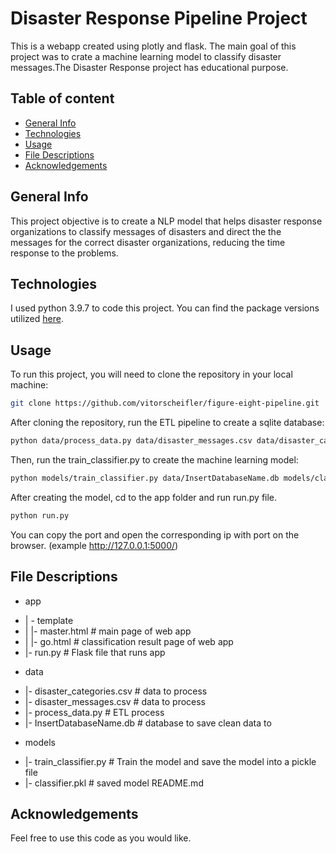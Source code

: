 # Disaster Response Pipeline Project
This is a webapp created using plotly and flask. The main goal of this project
 was to crate a machine learning model to classify disaster messages.The Disaster Response project has educational purpose.

## Table of content
* [General Info](#general-info)
* [Technologies](#technologies)
* [Usage](#usage)
* [File Descriptions](#file-descriptions)
* [Acknowledgements](#acknowledgements)

## General Info
This project objective is to create a NLP model that helps disaster response
organizations to classify messages of disasters and direct the the messages for the correct disaster organizations, reducing the time response to the problems.

## Technologies

I used python 3.9.7 to code this project. You can find the package versions utilized [here](https://github.com/vitorscheifler/figure-eight-pipeline/blob/master/requirements.txt).

## Usage
To run this project, you will need to clone the repository in your local machine:
```bash
git clone https://github.com/vitorscheifler/figure-eight-pipeline.git
```
After cloning the repository, run the ETL pipeline to create a sqlite database:

```bash
python data/process_data.py data/disaster_messages.csv data/disaster_categories.csv data/InsertDatabaseName.db
```

Then, run the train_classifier.py to create the machine learning model:

```bash
python models/train_classifier.py data/InsertDatabaseName.db models/classifier.pkl
```
 After creating the model, cd to the app folder and run run.py file.

```bash
python run.py
```
You can copy the port and open the corresponding ip with port on the browser.
(example http://127.0.0.1:5000/)

## File Descriptions
* app
- | - template
- | |- master.html # main page of web app
- | |- go.html # classification result page of web app
- |- run.py # Flask file that runs app
* data
- |- disaster_categories.csv # data to process
- |- disaster_messages.csv # data to process
- |- process_data.py # ETL process
- |- InsertDatabaseName.db # database to save clean data to
* models
- |- train_classifier.py # Train the model and save the model into a pickle file
- |- classifier.pkl # saved model
README.md

## Acknowledgements
Feel free to use this code as you would like.
